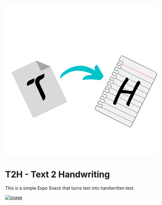 ![](T2H.png)

# T2H - Text 2 Handwriting
This is a simple Expo Snack that turns text into handwritten text.

[![image](https://user-images.githubusercontent.com/83907753/151930075-bb33fe7b-4200-42a6-91b1-f3b8e34f8b54.png)](https://snack.expo.dev/@jothamsamuel/t2h)
